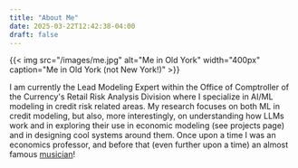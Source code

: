 ```yaml
---
title: "About Me"
date: 2025-03-22T12:42:38-04:00
draft: false
---
```


{{< img src="/images/me.jpg" alt="Me in Old York" width="400px" caption="Me in Old York (not New York!)" >}}

I am currently the Lead Modeling Expert within the Office of Comptroller of the Currency's Retail Risk Analysis Division where I specialize in AI/ML modeling in credit risk related areas. My research focuses on both ML in credit modeling, but also, more interestingly, on understanding how LLMs work and in exploring their use in economic modeling (see projects page) and in designing cool systems around them. Once upon a time I was an economics professor, and before that (even further upon a time) an almost famous [musician](https://www.reverbnation.com/celestialjones/)! 

